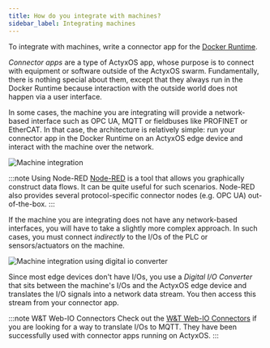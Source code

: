 ```yaml
---
title: How do you integrate with machines?
sidebar_label: Integrating machines
---
```


To integrate with machines, write a connector app for the [Docker Runtime](../os/advanced-guides/app-runtimes.md#docker-runtime).

_Connector apps_ are a type of ActyxOS app, whose purpose is to connect with equipment or software outside of the ActyxOS swarm. Fundamentally, there is nothing special about them, except that they always run in the Docker Runtime because interaction with the outside world does not happen via a user interface.

In some cases, the machine you are integrating will provide a network-based interface such as OPC UA, MQTT or fieldbuses like PROFINET or EtherCAT. In that case, the architecture is relatively simple: run your connector app in the Docker Runtime on an ActyxOS edge device and interact with the machine over the network.

![Machine integration](/images/faq/integrating-with-machines-simple.png)

:::note Using Node-RED
[Node-RED](https://nodered.org/) is a tool that allows you graphically construct data flows. It can be quite useful for such scenarios. Node-RED also provides several protocol-specific connector nodes (e.g. OPC UA) out-of-the-box.
:::

If the machine you are integrating does not have any network-based interfaces, you will have to take a slightly more complex approach. In such cases, you must connect _indirectly_ to the I/Os of the PLC or sensors/actuators on the machine.

![Machine integration using digital io converter](/images/faq/integrating-with-machines-using-digital-io-converter.png)

Since most edge devices don't have I/Os, you use a _Digital I/O Converter_ that sits between the machine's I/Os and the ActyxOS edge device and translates the I/O signals into a network data stream. You then access this stream from your connector app.

:::note W&T Web-IO Connectors
Check out the [W&T Web-IO Connectors](https://www.wut.de/e-50www-10-inus-000.php) if you are looking for a way to translate I/Os to MQTT. They have been successfully used with connector apps running on ActyxOS.
:::
